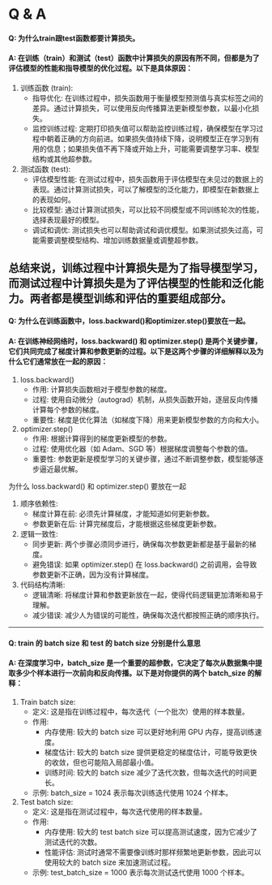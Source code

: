 # Q & A
#### Q: 为什么train跟test函数都要计算损失。
#### A: 在训练（train）和测试（test）函数中计算损失的原因有所不同，但都是为了评估模型的性能和指导模型的优化过程。以下是具体原因：
1. 训练函数 (train):
    * 指导优化: 在训练过程中，损失函数用于衡量模型预测值与真实标签之间的差异。通过计算损失，可以使用反向传播算法更新模型参数，以最小化损失。
    * 监控训练过程: 定期打印损失值可以帮助监控训练过程，确保模型在学习过程中朝着正确的方向前进。如果损失值持续下降，说明模型正在学习到有用的信息；如果损失值不再下降或开始上升，可能需要调整学习率、模型结构或其他超参数。
2. 测试函数 (test):
   * 评估模型性能: 在测试过程中，损失函数用于评估模型在未见过的数据上的表现。通过计算测试损失，可以了解模型的泛化能力，即模型在新数据上的表现如何。
   * 比较模型: 通过计算测试损失，可以比较不同模型或不同训练轮次的性能，选择表现最好的模型。
   * 调试和调优: 测试损失也可以帮助调试和调优模型。如果测试损失过高，可能需要调整模型结构、增加训练数据量或调整超参数。

总结来说，训练过程中计算损失是为了指导模型学习，而测试过程中计算损失是为了评估模型的性能和泛化能力。两者都是模型训练和评估的重要组成部分。
----------------------------------------------------------------------------------------------------------------------------------------------------------------------------------------------------------------------------------------------------------------------------------------------------------------------------------------------------------------------------------------------------------------------------------------------------------------------------------------------------------------------------------------------------------------------------------------------------------------------------------------------------------------------------------------------------------------------------------------------------------------------------------------------------------------------------------------------------------------------------------------------------------------------------------------------------------------------------------------------------------------------------------------------------------------------------------------------------------------------------------------------------------------------------------------------------------------------------------------------------------------------------------------------------------------------------------------------------------------------------------------------------------------------------------------------------------------------------------------------------------------------------------------------------------------------------------------------------------------------------------------------------------------------------------------------------------------------------------------------------------------------------------------------------------------------------------------------------------------------------------------------------------------------------------------------------------------------------------------------------------------------------------------------------------------------------------------------------------------------------------------------------------------------------------------------------------------------------------------------------------------------------------------------------------------
#### Q: 为什么在训练函数中，loss.backward()和optimizer.step()要放在一起。
#### A: 在训练神经网络时，loss.backward() 和 optimizer.step() 是两个关键步骤，它们共同完成了梯度计算和参数更新的过程。以下是这两个步骤的详细解释以及为什么它们通常放在一起的原因：
1. loss.backward()
   * 作用: 计算损失函数相对于模型参数的梯度。
   * 过程: 使用自动微分（autograd）机制，从损失函数开始，逐层反向传播计算每个参数的梯度。
   * 重要性: 梯度是优化算法（如梯度下降）用来更新模型参数的方向和大小。
2. optimizer.step()
   * 作用: 根据计算得到的梯度更新模型的参数。
   * 过程: 使用优化器（如 Adam、SGD 等）根据梯度调整每个参数的值。
   * 重要性: 参数更新是模型学习的关键步骤，通过不断调整参数，模型能够逐步逼近最优解。

为什么 loss.backward() 和 optimizer.step() 要放在一起
1. 顺序依赖性:
   * 梯度计算在前: 必须先计算梯度，才能知道如何更新参数。
   * 参数更新在后: 计算完梯度后，才能根据这些梯度更新参数。
2. 逻辑一致性:
   * 同步更新: 两个步骤必须同步进行，确保每次参数更新都是基于最新的梯度。
   * 避免错误: 如果 optimizer.step() 在 loss.backward() 之前调用，会导致参数更新不正确，因为没有计算梯度。
3. 代码结构清晰:
   * 逻辑清晰: 将梯度计算和参数更新放在一起，使得代码逻辑更加清晰和易于理解。
   * 减少错误: 减少人为错误的可能性，确保每次迭代都按照正确的顺序执行。
----------------------------------------------------------------------------------------------------------------------------------------------------------------------------------------------------------------------------------------------------------------------------------------------------------------------------------------------------------------------------------------------------------------------------------------------------------------------------------------------------------------------------------------------------------------------------------------------------------------------------------------------------------------------------------------------------------------------------------------------------------------------------------------------------------------------------------------------------------------------------------------------------------------------------------------------------------------------------------------------------------------------------------------------------------------------------------------------------------------------------------------------------------------------------------------------------------------------------------------------------------------------------------------------------------------------------------------------------------------------------------------------------------------------------------------------------------------------------------------------------------------------------------------------------------------------------------------------------------------------------------------------------------------------------------------------------------------------------------------------------------------------------------------------------------------------------------------------------------------------------------------------------------------------------------------------------------------------------------------------------------------------------------------------------------------------------------------------------------------------------------------------------------------------------------------------------------------------------------------------------------------------------------------------------------------
#### Q: train 的 batch size 和 test 的 batch size 分别是什么意思
#### A: 在深度学习中，batch_size 是一个重要的超参数，它决定了每次从数据集中提取多少个样本进行一次前向和反向传播。以下是对你提供的两个 batch_size 的解释：
1. Train batch size:
    * 定义: 这是指在训练过程中，每次迭代（一个批次）使用的样本数量。
    * 作用:
      * 内存使用: 较大的 batch size 可以更好地利用 GPU 内存，提高训练速度。 
      * 梯度估计: 较大的 batch size 提供更稳定的梯度估计，可能导致更快的收敛，但也可能陷入局部最小值。 
      * 训练时间: 较大的 batch size 减少了迭代次数，但每次迭代的时间更长。 
    * 示例: batch_size = 1024 表示每次训练迭代使用 1024 个样本。
2. Test batch size:
   * 定义: 这是指在测试过程中，每次迭代使用的样本数量。
   * 作用:
     * 内存使用: 较大的 test batch size 可以提高测试速度，因为它减少了测试迭代的次数。
     * 性能评估: 测试时通常不需要像训练时那样频繁地更新参数，因此可以使用较大的 batch size 来加速测试过程。
   * 示例: test_batch_size = 1000 表示每次测试迭代使用 1000 个样本。
